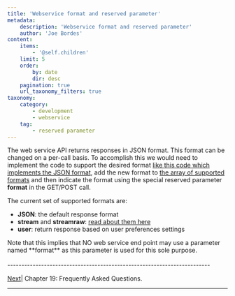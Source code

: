 ```yaml
---
title: 'Webservice format and reserved parameter'
metadata:
    description: 'Webservice format and reserved parameter'
    author: 'Joe Bordes'
content:
    items:
        - '@self.children'
    limit: 5
    order:
        by: date
        dir: desc
    pagination: true
    url_taxonomy_filters: true
taxonomy:
    category:
        - development
        - webservice
    tag:
        - reserved parameter
---
```


The web service API returns responses in JSON format. This format can be changed on a per-call basis. To accomplish this we would need to implement the code to support the desired format [like this code which implements the JSON format](https://github.com/tsolucio/corebos/blob/master/include/Webservices/OperationManagerEnDecode.php), add the new format to [the array of supported formats](https://github.com/tsolucio/corebos/blob/master/include/Webservices/OperationManager.php#L13) and then indicate the format using the special reserved parameter **format** in the GET/POST call.

The current set of supported formats are:

- **JSON**: the default response format
- **stream** and **streamraw**: [read about them here](https://blog.corebos.org/blog/query-stream-format)
- **user**: return response based on user preferences settings

<div class="notices red"> Note that this implies that NO web service end point may use a parameter named **format** as this parameter is used for this sole purpose. </div>

<br>
------------------------------------------------------------------------

[Next](../04.faq)| Chapter 19: Frequently Asked Questions.

------------------------------------------------------------------------
